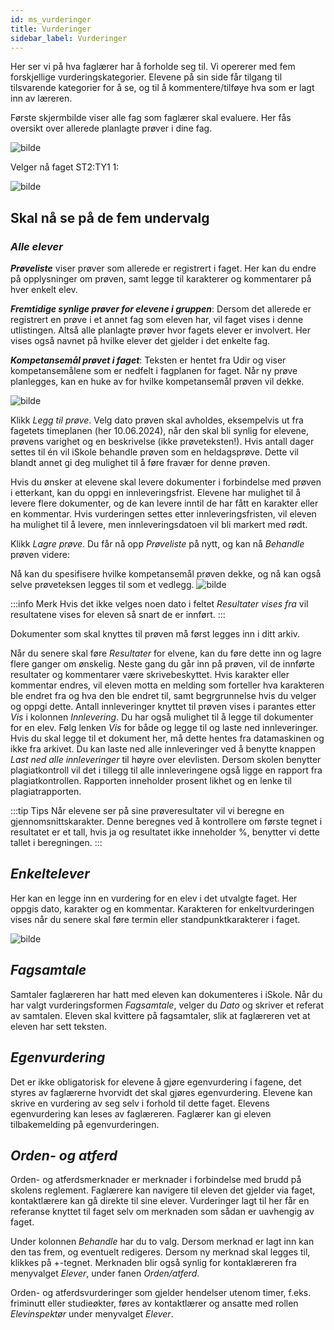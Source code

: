 ```yaml
---
id: ms_vurderinger
title: Vurderinger
sidebar_label: Vurderinger
---
```

Her ser vi på hva faglærer har å forholde seg til. 
Vi opererer med fem forskjellige vurderingskategorier. 
Elevene på sin side får tilgang til tilsvarende kategorier for å se, og til å kommentere/tilføye hva som er lagt inn av læreren.

Første skjermbilde viser alle fag som faglærer skal evaluere. Her fås oversikt over allerede planlagte prøver i dine fag. 

![bilde](https://github.com/user-attachments/assets/e7409d09-6c76-4f98-8571-f3b6d47ec6e2)

Velger nå faget ST2:TY1 1:

![bilde](https://github.com/user-attachments/assets/9777a42c-7711-4dd4-9b52-242cd24df4d8)

## Skal nå se på de fem undervalg

### _Alle elever_
**_Prøveliste_** viser prøver som allerede er registrert i faget. Her kan du endre på opplysninger om prøven, samt legge til karakterer og kommentarer på hver enkelt elev. 

**_Fremtidige synlige prøver for elevene i gruppen_**: Dersom det allerede er registrert en prøve i et annet fag som eleven har, vil faget vises i denne utlistingen. Altså alle planlagte prøver hvor fagets elever er involvert. Her vises også navnet på hvilke elever det gjelder i det enkelte fag.

**_Kompetansemål prøvet i faget_**: Teksten er hentet fra Udir og viser kompetansemålene som er nedfelt i fagplanen for faget. Når ny prøve planlegges, kan en huke av for hvilke kompetansemål prøven vil dekke. 


![bilde](https://github.com/BarmanHanssen/iskole/assets/80097133/7cf99e08-9560-44e0-ba95-bce77bb363e2)

Klikk _Legg til prøve_. Velg dato prøven skal avholdes, eksempelvis ut fra fagetets timeplanen (her 10.06.2024), når den skal bli synlig for elevene, prøvens varighet og en beskrivelse (ikke prøveteksten!). Hvis antall dager settes til én vil iSkole behandle prøven som en heldagsprøve. Dette vil blandt annet gi deg mulighet til å føre fravær for denne prøven. 

Hvis du ønsker at elevene skal levere dokumenter i forbindelse med prøven i etterkant, kan du oppgi en innleveringsfrist. Elevene har mulighet til å levere flere dokumenter, og de kan levere inntil de har fått en karakter eller en kommentar. Hvis vurderingen settes etter innleveringsfristen, vil eleven ha mulighet til å levere, men innleveringsdatoen vil bli markert med rødt. 

Klikk _Lagre prøve_. Du får nå opp _Prøveliste_ på nytt, og kan nå _Behandle_ prøven videre:

Nå kan du spesifisere hvilke kompetansemål prøven dekke, og nå kan også selve prøveteksen legges til som et vedlegg.
![bilde](https://github.com/BarmanHanssen/iskole/assets/80097133/fc0a13df-daac-4cf1-a841-5a60cec54987)


:::info Merk
Hvis det ikke velges noen dato i feltet _Resultater vises fra_ vil resultatene vises for eleven så snart de er innført.
:::

Dokumenter som skal knyttes til prøven må først legges inn i ditt arkiv. 

Når du senere skal føre _Resultater_ for elvene, kan du føre dette inn og lagre flere ganger om ønskelig. Neste gang du går inn på prøven, vil de innførte resultater og kommentarer være skrivebeskyttet. Hvis karakter eller kommentar endres, vil eleven motta en melding som forteller hva karakteren ble endret fra og hva den ble endret til, samt begrgrunnelse hvis du velger og oppgi dette. Antall innleveringer knyttet til prøven vises i parantes etter _Vis_ i kolonnen _Innlevering_. Du har også mulighet til å legge til dokumenter for en elev. Følg lenken _Vis_ for både og legge til og laste ned innleveringer. Hvis du skal legge til et dokument her, må dette hentes fra datamaskinen og ikke fra arkivet. Du kan laste ned alle innleveringer ved å benytte knappen _Last ned alle innleveringer_ til høyre over elevlisten. Dersom skolen benytter plagiatkontroll vil det i tillegg til alle innleveringene også ligge en rapport fra plagiatkontrollen. Rapporten inneholder prosent likhet og en lenke til plagiatrapporten.

:::tip Tips
Når elevene ser på sine prøveresultater vil vi beregne en gjennomsnittskarakter. Denne beregnes ved å kontrollere om første tegnet i resultatet er et tall, hvis ja og resultatet ikke inneholder %, benytter vi dette tallet i beregningen.
:::

## _Enkeltelever_
Her kan en legge inn en vurdering for en elev i det utvalgte faget. Her oppgis dato, karakter og en kommentar. Karakteren for enkeltvurderingen vises når du senere skal føre termin eller standpunktkarakterer i faget.

![bilde](https://github.com/BarmanHanssen/iskole/assets/80097133/b8e98f50-f554-4fdd-bca2-934929952530)

## _Fagsamtale_
Samtaler faglæreren har hatt med eleven kan dokumenteres i iSkole. Når du har valgt vurderingsformen _Fagsamtale_, velger du _Dato_ og skriver et referat av samtalen. Eleven skal kvittere på fagsamtaler, slik at faglæreren vet at eleven har sett teksten.


## _Egenvurdering_
Det er ikke obligatorisk for elevene å gjøre egenvurdering i fagene, det styres av faglærerne hvorvidt det skal gjøres egenvurdering. Elevene kan skrive en vurdering av seg selv i forhold til dette faget. Elevens egenvurdering kan leses av faglæreren. Faglærer kan gi eleven tilbakemelding på egenvurderingen.

## _Orden- og atferd_
Orden- og atferdsmerknader er merknader i forbindelse med brudd på skolens reglement. Faglærere kan navigere til eleven det gjelder via faget, kontaktlærere kan gå direkte til sine elever. Vurderinger lagt til her får en referanse knyttet til faget selv om merknaden som sådan er uavhengig av faget.

Under kolonnen _Behandle_ har du to valg. Dersom merknad er lagt inn kan den tas frem, og eventuelt redigeres. Dersom ny merknad skal legges til, klikkes på +-tegnet.
Merknaden blir også synlig for kontaklæreren fra menyvalget _Elever_, under fanen _Orden/atferd_. 

Orden- og atferdsvurderinger som gjelder hendelser utenom timer, f.eks. friminutt eller studieøkter, føres av kontaktlærer og ansatte med rollen _Elevinspektør_ under menyvalget _Elever_.
